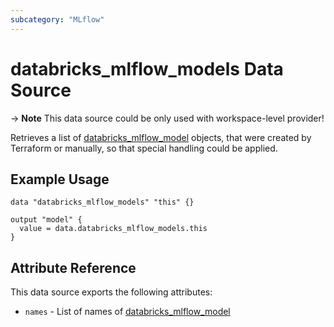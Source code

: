 ```yaml
---
subcategory: "MLflow"
---
```

# databricks_mlflow_models Data Source

-> **Note** This data source could be only used with workspace-level provider!

Retrieves a list of [databricks_mlflow_model](../resources/mlflow_model.md) objects, that were created by Terraform or manually, so that special handling could be applied.

## Example Usage

```hcl
data "databricks_mlflow_models" "this" {}

output "model" {
  value = data.databricks_mlflow_models.this
}
```

## Attribute Reference

This data source exports the following attributes:

* `names` - List of names of [databricks_mlflow_model](./mlflow_model.md)